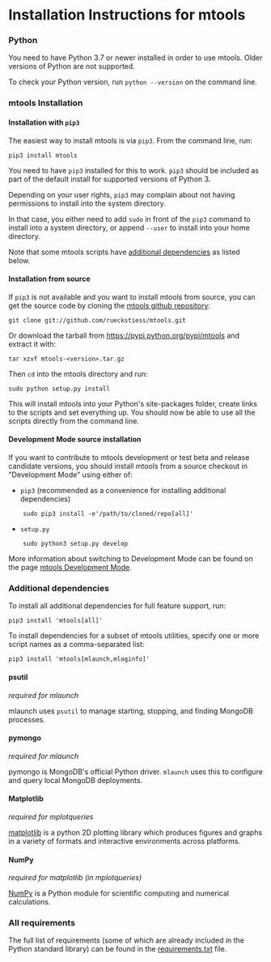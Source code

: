 Installation Instructions for mtools
====================================

### Python

You need to have Python 3.7 or newer installed in order to use mtools.
Older versions of Python are not supported.

To check your Python version, run `python --version` on the command line.

### mtools Installation

#### Installation with `pip3`

The easiest way to install mtools is via `pip3`. From the command line, run:

    pip3 install mtools

You need to have `pip3` installed for this to work. `pip3` should be included
as part of the default install for supported versions of Python 3.

Depending on your user rights, `pip3` may complain about not having permissions
to install into the system directory.

In that case, you either need to add `sudo` in front of the `pip3` command to
install into a system directory, or append `--user` to install into your home
directory.

Note that some mtools scripts have [additional dependencies](https://github.com/rueckstiess/mtools/blob/master/INSTALL.md#additional-dependencies) as listed below.

#### Installation from source

If `pip3` is not available and you want to install mtools from source, you can
get the source code by cloning the
[mtools github repository](https://github.com/rueckstiess/mtools):

    git clone git://github.com/rueckstiess/mtools.git

Or download the tarball from <https://pypi.python.org/pypi/mtools> and extract it with:

    tar xzvf mtools-<version>.tar.gz

Then `cd` into the mtools directory and run:

    sudo python setup.py install

This will install mtools into your Python's site-packages folder, create links to the
scripts and set everything up. You should now be able to use all the scripts directly
from the command line.

#### Development Mode source installation

If you want to contribute to mtools development or test beta and release candidate versions,
you should install mtools from a source checkout in "Development Mode" using either of:

 * `pip3` (recommended as a convenience for installing additional dependencies)
```
    sudo pip3 install -e'/path/to/cloned/repo[all]'
```

 * `setup.py`

```
    sudo python3 setup.py develop
```

More information about switching to Development Mode can be found on the page [mtools Development Mode](https://github.com/rueckstiess/mtools/wiki/Development-Mode-for-mtools).

### Additional dependencies

To install all additional dependencies for full feature support, run:

    pip3 install 'mtools[all]'

To install dependencies for a subset of mtools utilities, specify one or more script names as a comma-separated list:

    pip3 install 'mtools[mlaunch,mloginfo]'

#### psutil

*required for mlaunch*

mlaunch uses `psutil` to manage starting, stopping, and finding MongoDB processes.

#### pymongo

*required for mlaunch*

pymongo is MongoDB's official Python driver. `mlaunch` uses this to configure and query local MongoDB deployments.

#### Matplotlib

*required for mplotqueries*

[matplotlib](http://matplotlib.org/) is a python 2D plotting library which produces
figures and graphs in a variety of formats and interactive environments across platforms.

#### NumPy

*required for matplotlib (in mplotqueries)*

[NumPy](http://numpy.scipy.org/) is a Python module for scientific computing and numerical calculations.

### All requirements

The full list of requirements (some of which are already included in the Python standard library) can be found in the [requirements.txt](./requirements.txt) file.
